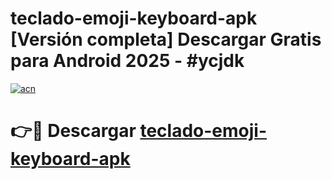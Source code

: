# teclado-emoji-keyboard-apk  [Versión completa] Descargar Gratis para Android 2025 - #ycjdk

[![acn](https://github.com/user-attachments/assets/0f9c940e-d8b0-45ae-aac7-cd30a18b3e1c)](https://apps.freeplayer.one?title=teclado-emoji-keyboard-apk&ref=9F)

# 👉🔴 Descargar [teclado-emoji-keyboard-apk](https://apps.freeplayer.one?title=teclado-emoji-keyboard-apk&ref=9F)